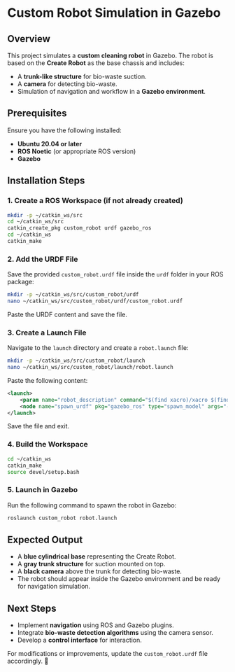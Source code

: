 # Custom Robot Simulation in Gazebo

## Overview
This project simulates a **custom cleaning robot** in Gazebo. The robot is based on the **Create Robot** as the base chassis and includes:
- A **trunk-like structure** for bio-waste suction.
- A **camera** for detecting bio-waste.
- Simulation of navigation and workflow in a **Gazebo environment**.

## Prerequisites
Ensure you have the following installed:
- **Ubuntu 20.04 or later**
- **ROS Noetic** (or appropriate ROS version)
- **Gazebo**

## Installation Steps

### 1. Create a ROS Workspace (if not already created)
```bash
mkdir -p ~/catkin_ws/src
cd ~/catkin_ws/src
catkin_create_pkg custom_robot urdf gazebo_ros
cd ~/catkin_ws
catkin_make
```

### 2. Add the URDF File
Save the provided `custom_robot.urdf` file inside the `urdf` folder in your ROS package:
```bash
mkdir -p ~/catkin_ws/src/custom_robot/urdf
nano ~/catkin_ws/src/custom_robot/urdf/custom_robot.urdf
```
Paste the URDF content and save the file.

### 3. Create a Launch File
Navigate to the `launch` directory and create a `robot.launch` file:
```bash
mkdir -p ~/catkin_ws/src/custom_robot/launch
nano ~/catkin_ws/src/custom_robot/launch/robot.launch
```
Paste the following content:
```xml
<launch>
    <param name="robot_description" command="$(find xacro)/xacro $(find custom_robot)/urdf/custom_robot.urdf" />
    <node name="spawn_urdf" pkg="gazebo_ros" type="spawn_model" args="-param robot_description -gazebo -model custom_robot" />
</launch>
```
Save the file and exit.

### 4. Build the Workspace
```bash
cd ~/catkin_ws
catkin_make
source devel/setup.bash
```

### 5. Launch in Gazebo
Run the following command to spawn the robot in Gazebo:
```bash
roslaunch custom_robot robot.launch
```

## Expected Output
- A **blue cylindrical base** representing the Create Robot.
- A **gray trunk structure** for suction mounted on top.
- A **black camera** above the trunk for detecting bio-waste.
- The robot should appear inside the Gazebo environment and be ready for navigation simulation.

## Next Steps
- Implement **navigation** using ROS and Gazebo plugins.
- Integrate **bio-waste detection algorithms** using the camera sensor.
- Develop a **control interface** for interaction.

For modifications or improvements, update the `custom_robot.urdf` file accordingly. 🚀

